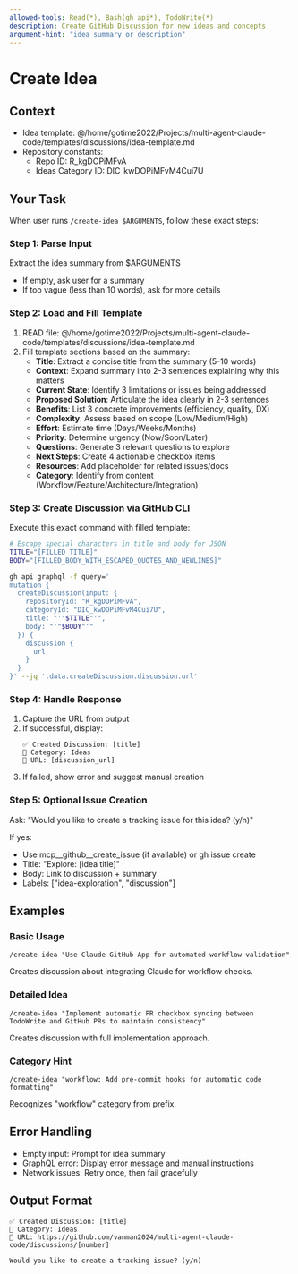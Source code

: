 ```yaml
---
allowed-tools: Read(*), Bash(gh api*), TodoWrite(*)
description: Create GitHub Discussion for new ideas and concepts
argument-hint: "idea summary or description"
---
```


# Create Idea

## Context
- Idea template: @/home/gotime2022/Projects/multi-agent-claude-code/templates/discussions/idea-template.md
- Repository constants:
  - Repo ID: R_kgDOPiMFvA
  - Ideas Category ID: DIC_kwDOPiMFvM4Cui7U

## Your Task

When user runs `/create-idea $ARGUMENTS`, follow these exact steps:

### Step 1: Parse Input
Extract the idea summary from $ARGUMENTS
- If empty, ask user for a summary
- If too vague (less than 10 words), ask for more details

### Step 2: Load and Fill Template
1. READ file: @/home/gotime2022/Projects/multi-agent-claude-code/templates/discussions/idea-template.md
2. Fill template sections based on the summary:
   - **Title**: Extract a concise title from the summary (5-10 words)
   - **Context**: Expand summary into 2-3 sentences explaining why this matters
   - **Current State**: Identify 3 limitations or issues being addressed
   - **Proposed Solution**: Articulate the idea clearly in 2-3 sentences
   - **Benefits**: List 3 concrete improvements (efficiency, quality, DX)
   - **Complexity**: Assess based on scope (Low/Medium/High)
   - **Effort**: Estimate time (Days/Weeks/Months)
   - **Priority**: Determine urgency (Now/Soon/Later)
   - **Questions**: Generate 3 relevant questions to explore
   - **Next Steps**: Create 4 actionable checkbox items
   - **Resources**: Add placeholder for related issues/docs
   - **Category**: Identify from content (Workflow/Feature/Architecture/Integration)

### Step 3: Create Discussion via GitHub CLI
Execute this exact command with filled template:

```bash
# Escape special characters in title and body for JSON
TITLE="[FILLED_TITLE]"
BODY="[FILLED_BODY_WITH_ESCAPED_QUOTES_AND_NEWLINES]"

gh api graphql -f query='
mutation {
  createDiscussion(input: {
    repositoryId: "R_kgDOPiMFvA",
    categoryId: "DIC_kwDOPiMFvM4Cui7U",
    title: "'"$TITLE"'",
    body: "'"$BODY"'"
  }) {
    discussion {
      url
    }
  }
}' --jq '.data.createDiscussion.discussion.url'
```

### Step 4: Handle Response
1. Capture the URL from output
2. If successful, display:
   ```
   ✅ Created Discussion: [title]
   📍 Category: Ideas
   🔗 URL: [discussion_url]
   ```
3. If failed, show error and suggest manual creation

### Step 5: Optional Issue Creation
Ask: "Would you like to create a tracking issue for this idea? (y/n)"

If yes:
- Use mcp__github__create_issue (if available) or gh issue create
- Title: "Explore: [idea title]"
- Body: Link to discussion + summary
- Labels: ["idea-exploration", "discussion"]

## Examples

### Basic Usage
```
/create-idea "Use Claude GitHub App for automated workflow validation"
```
Creates discussion about integrating Claude for workflow checks.

### Detailed Idea
```
/create-idea "Implement automatic PR checkbox syncing between TodoWrite and GitHub PRs to maintain consistency"
```
Creates discussion with full implementation approach.

### Category Hint
```
/create-idea "workflow: Add pre-commit hooks for automatic code formatting"
```
Recognizes "workflow" category from prefix.

## Error Handling
- Empty input: Prompt for idea summary
- GraphQL error: Display error message and manual instructions
- Network issues: Retry once, then fail gracefully

## Output Format
```
✅ Created Discussion: [title]
📍 Category: Ideas
🔗 URL: https://github.com/vanman2024/multi-agent-claude-code/discussions/[number]

Would you like to create a tracking issue? (y/n)
```